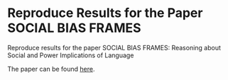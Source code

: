 # Reproduce Results for the Paper SOCIAL BIAS FRAMES

Reproduce results for the paper SOCIAL BIAS FRAMES: Reasoning about Social and Power Implications of Language

The paper can be found [here](https://aclanthology.org/2020.acl-main.486/).
